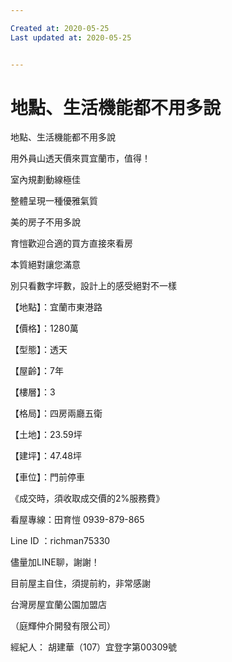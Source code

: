 ```yaml
---

Created at: 2020-05-25
Last updated at: 2020-05-25


---
```


# 地點、生活機能都不用多說


地點、生活機能都不用多說

用外員山透天價來買宜蘭市，值得！

室內規劃動線極佳

整體呈現一種優雅氣質

美的房子不用多說

育愷歡迎合適的買方直接來看房

本質絕對讓您滿意

別只看數字坪數，設計上的感受絕對不一樣

【地點】：宜蘭市東港路

【價格】：1280萬

【型態】：透天

【屋齡】：7年　

【樓層】：3

【格局】：四房兩廳五衛

【土地】：23.59坪

【建坪】：47.48坪

【車位】：門前停車

《成交時，須收取成交價的2%服務費》

看屋專線：田育愷 0939-879-865

Line ID ：richman75330

儘量加LINE聊，謝謝！

目前屋主自住，須提前約，非常感謝

台灣房屋宜蘭公園加盟店

（庭輝仲介開發有限公司）

經紀人： 胡建華（107）宜登字第00309號

